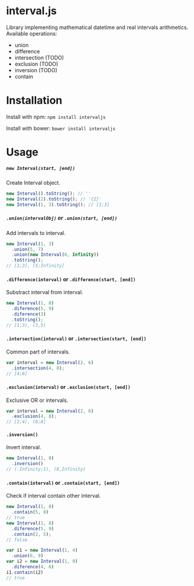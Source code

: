 # interval.js

Library implementing mathematical datetime and real intervals arithmetics.
Available operations:

- union
- difference
- intersection (TODO)
- exclusion (TODO)
- inversion (TODO)
- contain


# Installation

Install with npm:
`npm install intervaljs`

Install with bower:
`bower install intervaljs`


# Usage

##### `new Interval(start, [end])`
Create Interval object.
```js
new Interval().toString(); // ''
new Interval(2).toString(); // '{2}'
new Interval(1, 3).toString(); // [1;3]
```

##### `.union(intervalObj)` or `.union(start, [end])`
Add intervals to interval.

```js
new Interval(1, 3)
  .union(5, 7)
  .union(new Interval(6, Infinity))
  .toString();
// [1;3], [5;Infinity]
```

#### `.difference(interval)` or `.difference(start, [end])`
Substract interval from interval.

```js
new Interval(1, 8)
  .diference(5, 9)
  .diference(3)
  .toString();
// [1;3), (3,5)
```

#### `.intersection(interval)` or `.intersection(start, [end])`
Common part of intervals.

```js
var interval = new Interval(2, 6)
  .intersection(4, 8);
// [4;6]
```

#### `.exclusion(interval)` or `.exclusion(start, [end])`
Exclusive OR or intervals.

```js
var interval = new Interval(2, 6)
  .exclusion(4, 8);
// [2;4), (6;8]
```

#### `.inversion()`
Invert interval.

```js
new Interval(1, 8)
  .inversion()
// (-Infinity;1), (8,Infinity)
```

#### `.contain(interval)` or `.contain(start, [end])`
Check if interval contain other interval.

```js
new Interval(1, 8)
  .contain(5, 8)
// true
new Interval(1, 8)
  .diference(5, 9)
  .contain(2, 5);
// false

var i1 = new Interval(1, 4)
  .union(6, 9)
var i2 = new Interval(1, 9)
  .diference(4, 6)
i1.contain(i2)
// true
```



